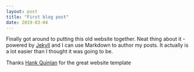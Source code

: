 ```yaml
---
layout: post
title: "First blog post"
date: 2019-03-04
---
```


Finally got around to putting this old website together. 
Neat thing about it - powered by [Jekyll](http://jekyllrb.com) and I can use Markdown to author my posts. 
It actually is a lot easier than I thought it was going to be.

Thanks <a href="https://github.com/hankquinlan/hankquinlan.github.io"> Hank Quinlan</a> for the great website template
